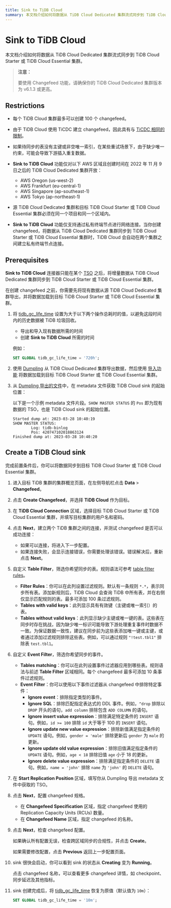 ```yaml
---
title: Sink to TiDB Cloud
summary: 本文档介绍如何将数据从 TiDB Cloud Dedicated 集群流式同步到 TiDB Cloud Starter 或 TiDB Cloud Essential 集群。该功能对 changefeed 和 region 的数量有限制。前提条件包括延长 tidb_gc_life_time、备份数据以及获取 TiDB Cloud sink 的起始位置。要创建 TiDB Cloud sink，请进入集群概览页面，建立连接，自定义表和事件过滤器，填写起始同步位点，指定 changefeed 规格，检查配置并创建 sink。最后，将 tidb_gc_life_time 恢复为原值。
---
```


# Sink to TiDB Cloud

本文档介绍如何将数据从 TiDB Cloud Dedicated 集群流式同步到 TiDB Cloud Starter 或 TiDB Cloud Essential 集群。

> **注意：**
>
> 要使用 Changefeed 功能，请确保你的 TiDB Cloud Dedicated 集群版本为 v6.1.3 或更高。

## Restrictions

- 每个 TiDB Cloud 集群最多可以创建 100 个 changefeed。
- 由于 TiDB Cloud 使用 TiCDC 建立 changefeed，因此具有与 [TiCDC 相同的限制](https://docs.pingcap.com/tidb/stable/ticdc-overview#unsupported-scenarios)。
- 如果待同步的表没有主键或非空唯一索引，在某些重试场景下，由于缺少唯一约束，可能会导致下游插入重复数据。
- **Sink to TiDB Cloud** 功能仅对以下 AWS 区域且创建时间在 2022 年 11 月 9 日之后的 TiDB Cloud Dedicated 集群开放：

    - AWS Oregon (us-west-2)
    - AWS Frankfurt (eu-central-1)
    - AWS Singapore (ap-southeast-1)
    - AWS Tokyo (ap-northeast-1)

- 源 TiDB Cloud Dedicated 集群和目标 TiDB Cloud Starter 或 TiDB Cloud Essential 集群必须在同一个项目和同一个区域内。
- **Sink to TiDB Cloud** 功能仅支持通过私有终端节点进行网络连接。当你创建 changefeed，将数据从 TiDB Cloud Dedicated 集群同步到 TiDB Cloud Starter 或 TiDB Cloud Essential 集群时，TiDB Cloud 会自动在两个集群之间建立私有终端节点连接。

## Prerequisites

**Sink to TiDB Cloud** 连接器只能在某个 [TSO](https://docs.pingcap.com/tidb/stable/glossary#tso) 之后，将增量数据从 TiDB Cloud Dedicated 集群同步到 TiDB Cloud Starter 或 TiDB Cloud Essential 集群。

在创建 changefeed 之前，你需要先将现有数据从源 TiDB Cloud Dedicated 集群导出，并将数据加载到目标 TiDB Cloud Starter 或 TiDB Cloud Essential 集群。

1. 将 [tidb_gc_life_time](https://docs.pingcap.com/tidb/stable/system-variables#tidb_gc_life_time-new-in-v50) 设置为大于以下两个操作总耗时的值，以避免这段时间内的历史数据被 TiDB 垃圾回收。

    - 导出和导入现有数据所需的时间
    - 创建 **Sink to TiDB Cloud** 所需的时间

    例如：

    ```sql
    SET GLOBAL tidb_gc_life_time = '720h';
    ```

2. 使用 [Dumpling](https://docs.pingcap.com/tidb/stable/dumpling-overview) 从 TiDB Cloud Dedicated 集群导出数据，然后使用 [导入功能](/tidb-cloud/import-csv-files-serverless.md) 将数据加载到目标 TiDB Cloud Starter 或 TiDB Cloud Essential 集群。

3. 从 [Dumpling 导出的文件](https://docs.pingcap.com/tidb/stable/dumpling-overview#format-of-exported-files)中，在 metadata 文件获取 TiDB Cloud sink 的起始位置：

    以下是一个示例 metadata 文件片段。`SHOW MASTER STATUS` 的 `Pos` 即为现有数据的 TSO，也是 TiDB Cloud sink 的起始位置。

    ```
    Started dump at: 2023-03-28 10:40:19
    SHOW MASTER STATUS:
            Log: tidb-binlog
            Pos: 420747102018863124
    Finished dump at: 2023-03-28 10:40:20
    ```

## Create a TiDB Cloud sink

完成前置条件后，你可以将数据同步到目标 TiDB Cloud Starter 或 TiDB Cloud Essential 集群。

1. 进入目标 TiDB 集群的集群概览页面，在左侧导航栏点击 **Data** > **Changefeed**。

2. 点击 **Create Changefeed**，并选择 **TiDB Cloud** 作为目标。

3. 在 **TiDB Cloud Connection** 区域，选择目标 TiDB Cloud Starter 或 TiDB Cloud Essential 集群，并填写目标集群的用户名和密码。

4. 点击 **Next**，建立两个 TiDB 集群之间的连接，并测试 changefeed 是否可以成功连接：

    - 如果可以连接，将进入下一步配置。
    - 如果连接失败，会显示连接错误，你需要处理该错误。错误解决后，重新点击 **Next**。

5. 自定义 **Table Filter**，筛选你希望同步的表。规则语法可参考 [table filter rules](/table-filter.md)。

    - **Filter Rules**：你可以在此列设置过滤规则。默认有一条规则 `*.*`，表示同步所有表。添加新规则后，TiDB Cloud 会查询 TiDB 中所有表，并在右侧仅显示匹配规则的表。最多可添加 100 条过滤规则。
    - **Tables with valid keys**：此列显示具有有效键（主键或唯一索引）的表。
    - **Tables without valid keys**：此列显示缺少主键或唯一键的表。这些表在同步时存在挑战，因为缺少唯一标识可能导致下游处理重复事件时数据不一致。为保证数据一致性，建议在同步前为这些表添加唯一键或主键，或者通过添加过滤规则排除这些表。例如，可以通过规则 `"!test.tbl1"` 排除表 `test.tbl1`。

6. 自定义 **Event Filter**，筛选你希望同步的事件。

    - **Tables matching**：你可以在此列设置事件过滤器应用到哪些表。规则语法与前述 **Table Filter** 区域相同。每个 changefeed 最多可添加 10 条事件过滤规则。
    - **Event Filter**：你可以使用以下事件过滤器从 changefeed 中排除特定事件：
        - **Ignore event**：排除指定类型的事件。
        - **Ignore SQL**：排除匹配指定表达式的 DDL 事件。例如，`^drop` 排除以 `DROP` 开头的语句，`add column` 排除包含 `ADD COLUMN` 的语句。
        - **Ignore insert value expression**：排除满足特定条件的 `INSERT` 语句。例如，`id >= 100` 排除 `id` 大于等于 100 的 `INSERT` 语句。
        - **Ignore update new value expression**：排除新值满足指定条件的 `UPDATE` 语句。例如，`gender = 'male'` 排除更新后 `gender` 为 `male` 的更新。
        - **Ignore update old value expression**：排除旧值满足指定条件的 `UPDATE` 语句。例如，`age < 18` 排除旧值 `age` 小于 18 的更新。
        - **Ignore delete value expression**：排除满足指定条件的 `DELETE` 语句。例如，`name = 'john'` 排除 `name` 为 `'john'` 的 `DELETE` 语句。

7. 在 **Start Replication Position** 区域，填写你从 Dumpling 导出 metadata 文件中获取的 TSO。

8. 点击 **Next**，配置 changefeed 规格。

    - 在 **Changefeed Specification** 区域，指定 changefeed 使用的 Replication Capacity Units (RCUs) 数量。
    - 在 **Changefeed Name** 区域，指定 changefeed 的名称。

9. 点击 **Next**，检查 changefeed 配置。

    如果确认所有配置无误，检查跨区域同步的合规性，并点击 **Create**。

    如果需要修改配置，点击 **Previous** 返回上一步配置页面。

10. sink 很快会启动，你可以看到 sink 的状态从 **Creating** 变为 **Running**。

    点击 changefeed 名称，可以查看更多 changefeed 详情，如 checkpoint、同步延迟及其他指标。

11. sink 创建完成后，将 [tidb_gc_life_time](https://docs.pingcap.com/tidb/stable/system-variables#tidb_gc_life_time-new-in-v50) 恢复为原值（默认值为 `10m`）：

    ```sql
    SET GLOBAL tidb_gc_life_time = '10m';
    ```